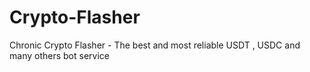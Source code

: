 # Crypto-Flasher
Chronic Crypto Flasher - The best and most reliable USDT , USDC and many others bot service
